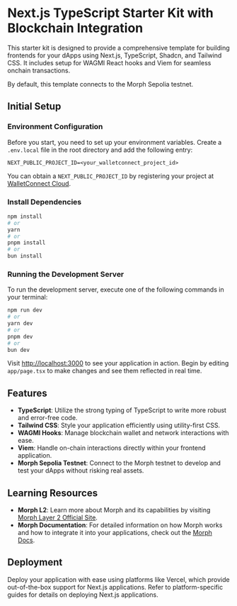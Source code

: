 # Next.js TypeScript Starter Kit with Blockchain Integration

This starter kit is designed to provide a comprehensive template for building frontends for your dApps using Next.js, TypeScript, Shadcn, and Tailwind CSS. It includes setup for WAGMI React hooks and Viem for seamless onchain transactions. 

By default, this template connects to the Morph Sepolia testnet.

## Initial Setup

### Environment Configuration

Before you start, you need to set up your environment variables. Create a `.env.local` file in the root directory and add the following entry:

```plaintext
NEXT_PUBLIC_PROJECT_ID=<your_walletconnect_project_id>
```

You can obtain a `NEXT_PUBLIC_PROJECT_ID` by registering your project at [WalletConnect Cloud](https://cloud.walletconnect.com/).

### Install Dependencies 

```bash
npm install
# or
yarn 
# or
pnpm install
# or
bun install
```

### Running the Development Server

To run the development server, execute one of the following commands in your terminal:

```bash
npm run dev
# or
yarn dev
# or
pnpm dev
# or
bun dev
```

Visit [http://localhost:3000](http://localhost:3000) to see your application in action. Begin by editing `app/page.tsx` to make changes and see them reflected in real time.

## Features

- **TypeScript**: Utilize the strong typing of TypeScript to write more robust and error-free code.
- **Tailwind CSS**: Style your application efficiently using utility-first CSS.
- **WAGMI Hooks**: Manage blockchain wallet and network interactions with ease.
- **Viem**: Handle on-chain interactions directly within your frontend application.
- **Morph Sepolia Testnet**: Connect to the Morph testnet to develop and test your dApps without risking real assets.

## Learning Resources

- **Morph L2**: Learn more about Morph and its capabilities by visiting [Morph Layer 2 Official Site](https://www.morphl2.io/).
- **Morph Documentation**: For detailed information on how Morph works and how to integrate it into your applications, check out the [Morph Docs](https://docs.morphl2.io/docs/how-morph-works/intro/).

## Deployment

Deploy your application with ease using platforms like Vercel, which provide out-of-the-box support for Next.js applications. Refer to platform-specific guides for details on deploying Next.js applications.
